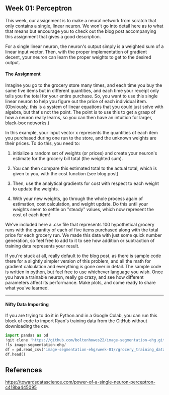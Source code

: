 ## Week 01: Perceptron

This week, our assignment is to make a neural network from scratch that only contains a single, linear neuron. We won't go into detail here as to what that means but encourage you to check out the blog post accompanying this assignment that gives a good description.

For a single linear neuron, the neuron's output simply is a weighted sum of a linear input vector. Then, with the proper implementation of gradient decent, your neuron can learn the proper weights to get to the desired output.

#### The Assignment
Imagine you go to the grocery store many times, and each time you buy the same five items but in different quantities, and each time your receipt only tells you the total for your entire purchase. So, you want to use this single linear neuron to help you figure out the price of each individual item. (Obviously, this is a system of linear equations that you could just solve with algebra, but that's not the point. The point is to use this to get a grasp of how a neuron really learns, so you can then have an intuition for larger, black-box networks.)

In this example, your input vector x represents the quantities of each item you purchased during one run to the store, and the unknown weights are their prices. To do this, you need to:

1. initialize a random set of weights (or prices) and create your neuron's estimate for the grocery bill total (the weighted sum).

2. You can then compare this estimated total to the actual total, which is given to you, with the cost function (see blog post)

3. Then, use the analytical gradients for cost with respect to each weight to update the weights.

4. With your new weights, go through the whole process again of estimation, cost calculation, and weight update. Do this until your weights seem to settle on "steady" values, which now represent the cost of each item!

We've included here a .csv file that represents 100 hypothetical grocery runs with the quantity of each of five items purchased along with the total price for each grocery run. We made this data with just some quick number generation, so feel free to add to it to see how addition or subtraction of training data represents your result.

If you're stuck at all, really default to the blog post, as there is sample code there for a slightly simpler version of this problem, and all the math for gradient calculation and everything is gone over in detail. The sample code is written in python, but feel free to use whichever language you wish. Once you have a trainable neuron, really go crazy, and see how different parameters affect its performance. Make plots, and come ready to share what you've learned.

---
#### Nifty Data Importing
If you are trying to do it in Python and in a Google Colab, you can run this block of code to import Ryan's training data from the GitHub without downloading the csv.
```python
import pandas as pd
!git clone 'https://github.com/boltonhowes22/image-segmentation-ehg.git'
!ls image-segmentation-ehg/
df = pd.read_csv('image-segmentation-ehg/week-01//grocery_training_data.csv')
df.head()
```

## References

https://towardsdatascience.com/power-of-a-single-neuron-perceptron-c418ba445095
